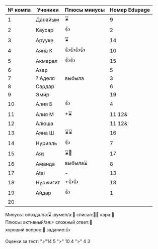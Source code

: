 | № компа | Ученики  | Плюсы минусы | Номер Edupage |
| ------- | -------- | ------------ | ------------- |
| 1       | Данайым  | ⌛            | 9             |
| 2       | Каусар   | 👍           | 2             |
| 3       | Арууке   | ⌛            | 14            |
| 4       | Аяна К   | 👍👍👍👍     | 10            |
| 5       | Акмарал  | 👍👍         | 15            |
| 6       | Азар     |              | 5             |
| 7       | ?  Аделя | выбыла       | 3             |
| 8       | Сардар   |              | 6             |
| 9       | Эмир     |              | 19            |
| 10      | Алия Б   | 👍           | 4             |
| 11      | Алия М   | +⌛           | 11 12&        |
| 12      | Алюша    |              | 11 12&        |
| 13      | Аяна Ш   | ⌛⌛           | 16            |
| 14      | Нуриэль  | 👍           | 7             |
| 15      | Аяз      | ⌛👺          | 17            |
| 16      | Аманда   | выбыла⌛      | 8             |
| 17      | Atai     | -            | 13            |
| 18      | Нуржигит | +👍👍        | 18            |
| 19      | Айдар    | 👍           | 1             |
| 20      |          |              |               |

Минусы:
опоздал/а:⌛ шумел/а:📢 
списал:😶‍🌫️ кара:👺  
Плюсы:
активный/ая:⚡ сложный ответ:🏅  
хороший вопрос:🤌  задание:👍

Оценки за тест:
">"14 5
">" 10 4
">" 4 3